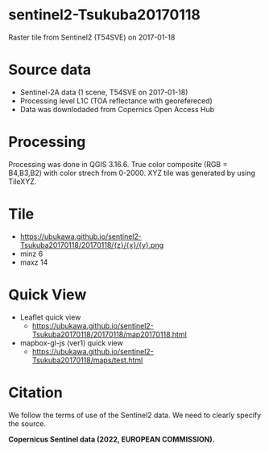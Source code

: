 # sentinel2-Tsukuba20170118
Raster tile from Sentinel2 (T54SVE) on 2017-01-18

# Source data
* Sentinel-2A data (1 scene, T54SVE on 2017-01-18)  
* Processing level L1C (TOA reflectance with georefereced)
* Data was downlodaded from Copernics Open Access Hub

# Processing
Processing was done in QGIS 3.16.6.
True color composite (RGB = B4,B3,B2) with color strech from 0-2000.
XYZ tile was generated by using TileXYZ.

# Tile
* https://ubukawa.github.io/sentinel2-Tsukuba20170118/20170118/{z}/{x}/{y}.png  
* minz 6   
* maxz 14 


# Quick View
* Leaflet quick view
    * https://ubukawa.github.io/sentinel2-Tsukuba20170118/20170118/map20170118.html
* mapbox-gl-js (ver1) quick view
    * https://ubukawa.github.io/sentinel2-Tsukuba20170118/maps/test.html

# Citation
We follow the terms of use of the Sentinel2 data. We need to clearly specify the source.  

**Copernicus Sentinel data (2022, EUROPEAN COMMISSION).**  

